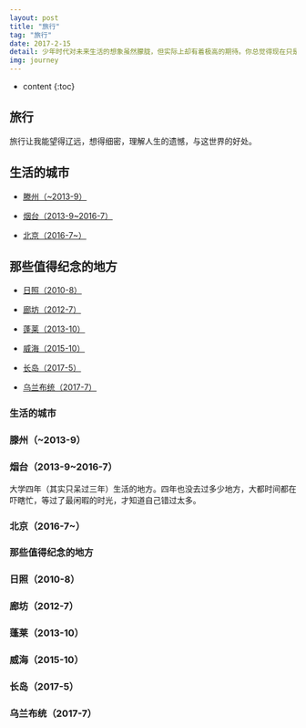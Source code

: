```yaml
---
layout: post
title: "旅行"
tag: "旅行"
date: 2017-2-15
detail: 少年时代对未来生活的想象虽然朦胧，但实际上却有着极高的期待。你总觉得现在只是活着，等待着，等待着某一刻会金鼓齐鸣，光芒四射，然后，真正的生活开始了。但日常生活自有它自己缓慢而平静的节奏，它波澜不兴地向前弥漫，越过岁月。直到你骤然发现，大多数人的生活不会有金鼓齐鸣的开始，大多数人的生活，就是一种水滴石穿的单调和宁静。
img: journey
---
```


* content
{:toc}

## 旅行

旅行让我能望得辽远，想得细密，理解人生的遗憾，与这世界的好处。

## 生活的城市

* [滕州（~2013-9）](#滕州2013-9)

* [烟台（2013-9~2016-7）](#烟台2013-92016-7)

* [北京（2016-7~）](#北京2016-7)

## 那些值得纪念的地方

* [日照（2010-8）](#日照2010-8)

* [廊坊（2012-7）](#廊坊2012-7)

* [蓬莱（2013-10）](#蓬莱2013-10)

* [威海（2015-10）](#威海2015-10)

* [长岛（2017-5）](#长岛2017-5)

* [乌兰布统（2017-7）](#乌兰布统2017-7)

### 生活的城市

### 滕州（~2013-9）



### 烟台（2013-9~2016-7）

大学四年（其实只呆过三年）生活的地方。四年也没去过多少地方，大都时间都在吓瞎忙，等过了最闲暇的时光，才知道自己错过太多。

### 北京（2016-7~）



### 那些值得纪念的地方

### 日照（2010-8）

### 廊坊（2012-7）

### 蓬莱（2013-10）

### 威海（2015-10）

### 长岛（2017-5）

### 乌兰布统（2017-7）



